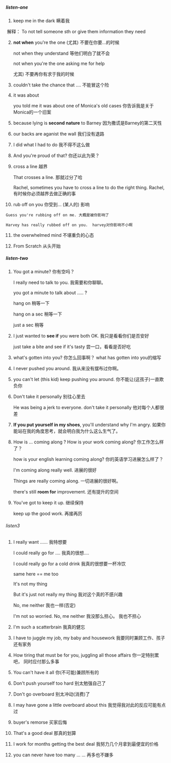 ##### listen-one

1. keep me in the dark 瞒着我

​	解释： To  not tell someone sth or give them information they need

2. **not when** you're the one (尤其) 不要在你要...的时候

   not when they understand 等他们明白了就不会

   not when you're the one asking me for help

   尤其)  不要再你有求于我的时候

3. couldn't take the chance that  ....  不能冒这个险

4. it was about 

   you told me it was about one of Monica's old cases 你告诉我是关于Monica的一个旧案

5. because lying is **second nature** to Barney 因为撒谎是Barney的第二天性

6. our backs are aganist the wall  我们没有退路

7. I did what I had to do 我不得不这么做

8. And you're proud of that? 你还以此为荣？ 

9. cross a line  越界 

   That crosses a line.  那就过分了哈

   Rachel, sometimes you have to cross a line to do the right thing.   Rachel, 有时候你必须越界去做正确的事

10.  rub off on you 你受到... (某人的) 影响

    Guess you're rubbing off on me. 大概是被你影响了

    Harvey has really rubbed off on you.  harvey对你影响不小啊

11. the overwhelmed mind  不堪重负的心态 

12. From Scratch 从头开始

##### listen-two

1. You got a minute? 你有空吗？ 

   I really need to talk to you.  我需要和你聊聊。

   you got a minute to talk about ..... ?

   hang on 稍等一下  

   hang on a sec 稍等一下

   just a sec 稍等

2. I just wanted to **see if** you were both OK.  我只是看看你们是否安好

   just take a bite and see if it's tasty 尝一口，看看是否好吃

3. what's gotten into you? 你怎么回事啊？   what has gotten into you的缩写

4. I never pushed you around.  我从来没有摆布过你啊。

5. you can't let (this kid) keep pushing you around. 你不能让(这孩子)一直欺负你

6. Don't take it personally 别往心里去

   He was being a jerk to everyone. don't take it personally 他对每个人都很差

7. **If you put yourself in my shoes**, you'll understand why I'm angry.  如果你能站在我的角度思考，就会明白我为什么这么生气了。

8. How is ... coming along ?  How is your work coming along? 你工作怎么样了？ 

   how is your english learning coming along?  你的英语学习进展怎么样了？

   I'm coming along really well. 进展的很好

   Things are really coming along.  一切进展的很好啊。 

   there's still **room for** improvement. 还有提升的空间

9. You've got to keep it up. 继续保持

   keep up the good work. 再接再厉

###### listen3

1. I really want ......  我特想要

   I could really go for ....  我真的很想.... 

   I could really go for a cold drink  我真的很想要一杯冷饮

   same here  == me too

   It's not my thing 

   But it's just not really my thing 我对这个真的不感兴趣

   No, me neither 我也一样(否定)

   I'm not so worried.  No, me neither  我没那么担心。 我也不担心

2. I'm such a scatterbrain 我真的健忘

3. I have to juggle my job, my baby and housework  我要同时兼顾工作、孩子还有家务

4. How tiring that must be for you, juggling all those affairs  你一定特别累吧， 同时应付那么多事

5. You can't have it all  你(不可能)兼顾所有的

6. Don't push yourself too hard  别太勉强自己了

7. Don't go overboard  别太冲动(消费)了

8. I may have gone a little overboard about this  我觉得我对此的反应可能有点过

9. buyer's remorse  买家后悔

10. That's  a good deal  那真的划算

11. I work for months getting the best deal  我努力几个月拿到最便宜的价格

12. you can never have too many   ... ... 再多也不嫌多

    





